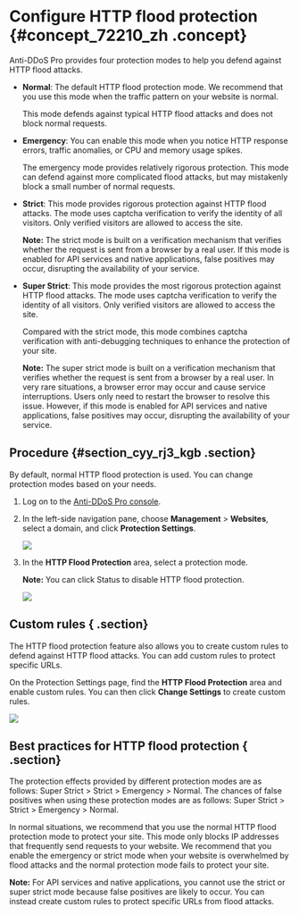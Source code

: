 # Configure HTTP flood protection {#concept_72210_zh .concept}

Anti-DDoS Pro provides four protection modes to help you defend against HTTP flood attacks.

-   **Normal**: The default HTTP flood protection mode. We recommend that you use this mode when the traffic pattern on your website is normal.

    This mode defends against typical HTTP flood attacks and does not block normal requests.

-   **Emergency**: You can enable this mode when you notice HTTP response errors, traffic anomalies, or CPU and memory usage spikes.

    The emergency mode provides relatively rigorous protection. This mode can defend against more complicated flood attacks, but may mistakenly block a small number of normal requests.

-   **Strict**: This mode provides rigorous protection against HTTP flood attacks. The mode uses captcha verification to verify the identity of all visitors. Only verified visitors are allowed to access the site.

    **Note:** The strict mode is built on a verification mechanism that verifies whether the request is sent from a browser by a real user. If this mode is enabled for API services and native applications, false positives may occur, disrupting the availability of your service.

-   **Super Strict**: This mode provides the most rigorous protection against HTTP flood attacks. The mode uses captcha verification to verify the identity of all visitors. Only verified visitors are allowed to access the site.

    Compared with the strict mode, this mode combines captcha verification with anti-debugging techniques to enhance the protection of your site.

    **Note:** The super strict mode is built on a verification mechanism that verifies whether the request is sent from a browser by a real user. In very rare situations, a browser error may occur and cause service interruptions. Users only need to restart the browser to resolve this issue. However, if this mode is enabled for API services and native applications, false positives may occur, disrupting the availability of your service.


## Procedure {#section_cyy_rj3_kgb .section}

By default, normal HTTP flood protection is used. You can change protection modes based on your needs.

1.  Log on to the [Anti-DDoS Pro console](https://yundun.console.aliyun.com/?p=ddoscoo&__consolePageCode=ddoscoo#/).
2.  In the left-side navigation pane, choose **Management** \> **Websites**, select a domain, and click **Protection Settings**.

    ![](http://static-aliyun-doc.oss-cn-hangzhou.aliyuncs.com/assets/img/79692/155411459536921_en-US.png)

3.  In the **HTTP Flood Protection** area, select a protection mode.

    **Note:** You can click Status to disable HTTP flood protection.

    ![](http://static-aliyun-doc.oss-cn-hangzhou.aliyuncs.com/assets/img/79692/155411459536922_en-US.png)


## Custom rules { .section}

The HTTP flood protection feature also allows you to create custom rules to defend against HTTP flood attacks. You can add custom rules to protect specific URLs.

On the Protection Settings page, find the **HTTP Flood Protection** area and enable custom rules. You can then click **Change Settings** to create custom rules.

![](http://static-aliyun-doc.oss-cn-hangzhou.aliyuncs.com/assets/img/79692/155411459536923_en-US.png)

## Best practices for HTTP flood protection { .section}

The protection effects provided by different protection modes are as follows: Super Strict \> Strict \> Emergency \> Normal. The chances of false positives when using these protection modes are as follows: Super Strict \> Strict \> Emergency \> Normal.

In normal situations, we recommend that you use the normal HTTP flood protection mode to protect your site. This mode only blocks IP addresses that frequently send requests to your website. We recommend that you enable the emergency or strict mode when your website is overwhelmed by flood attacks and the normal protection mode fails to protect your site.

**Note:** For API services and native applications, you cannot use the strict or super strict mode because false positives are likely to occur. You can instead create custom rules to protect specific URLs from flood attacks.

